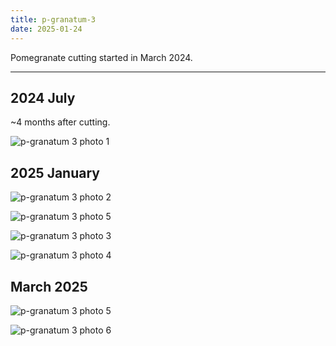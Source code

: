 ```yaml
---
title: p-granatum-3
date: 2025-01-24
---
```


Pomegranate cutting started in March 2024.

---

## 2024 July

~4 months after cutting.

![p-granatum 3 photo 1](/images/grow-logs/p-granatum-3-photo-1.jpg)

## 2025 January

![p-granatum 3 photo 2](/images/grow-logs/p-granatum-3-photo-2.jpg)

![p-granatum 3 photo 5](/images/grow-logs/p-granatum-3-photo-5.jpg)

![p-granatum 3 photo 3](/images/grow-logs/p-granatum-3-photo-3.jpg)

![p-granatum 3 photo 4](/images/grow-logs/p-granatum-3-photo-4.jpg)

## March 2025

![p-granatum 3 photo 5](/images/grow-logs/p-granatum-3-photo-5.jpg)

![p-granatum 3 photo 6](/images/grow-logs/p-granatum-3-photo-6.jpg)


